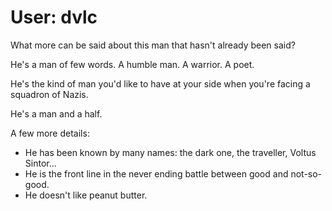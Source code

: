 # User: dvlc

What more can be said about this man that hasn't already been said?  

He's a man of few words.  A humble man.  A warrior. A poet.

He's the kind of man you'd like to have at your side when you're facing a squadron of Nazis.

He's a man and a half.

A few more details:
* He has been known by many names:  the dark one, the traveller, Voltus Sintor...
* He is the front line in the never ending battle between good and not-so-good.
* He doesn't like peanut butter.

